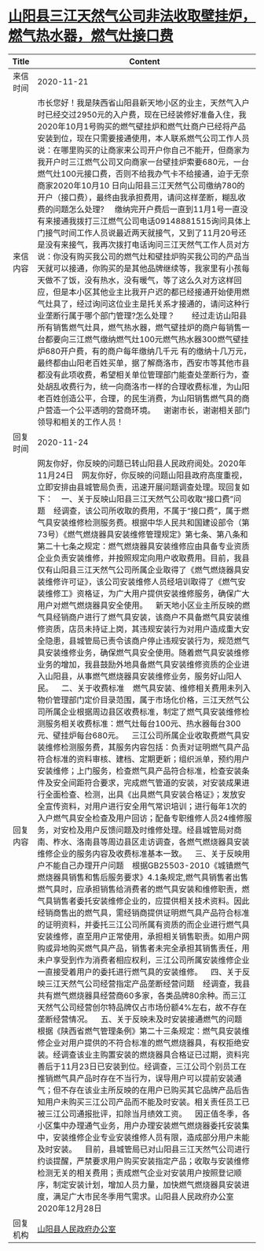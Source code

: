 # <a href="http://www.shangluo.gov.cn/zmhd/ldxxxx.jsp?urltype=leadermail.LeaderMailContentUrl&wbtreeid=1112&leadermailid=6634">山阳县三江天然气公司非法收取壁挂炉，燃气热水器，燃气灶接口费</a>
|Title|Content|
|:---:|---|
|来信时间|2020-11-21|
|来信内容|市长您好！我是陕西省山阳县新天地小区的业主，天然气入户时已经交过2950元的入户费，现在已经装修好准备入住，我2020年10月1号购买的燃气壁挂炉和燃气灶商户已经将产品安装到位，现在只需要接通使用，本人联系燃气公司工作人员说：在哪里购买的让商家来公司开户你自己不能开，但商家为我开户时三江燃气公司又向商家一台壁挂炉索要680元，一台燃气灶100元接口费，否则不给我办气卡不给接通，迫于无奈商家2020年10月10 日向山阳县三江天然气公司缴纳780的开户（接口费），最终由我承担费用，请问这样垄断，糊乱收费的问题怎么处理?     缴纳完开户费后一直到11月1号一直没有来接通我拨打三江燃气公司电话09148881515询问具体上门接气时间工作人员说最近两天就接气，又到了11月20号还是没有来接气，我再次拨打电话询问三江天然气工作人员对方说：你没有购买我公司的燃气灶和壁挂炉购买我公司的产品当天就可以接通，你购买的是其他品牌继续等，我家里有小孩每天做不了饭，没有热水，没有暖气，等了这么久对方这样回应，但是本小区其他业主比我开户迟的都已经接通开始使用燃气灶具了，经过询问这位业主是托关系才接通的，请问这种行业垄断行属于哪个部门管理?怎么处理？        经过走访山阳县所有销售燃气灶具，燃气热水器，燃气壁挂炉的商户每销售一台都要向三江燃气缴纳燃气灶100元燃气热水器300燃气壁挂炉680开户费，有的商户每年缴纳几千元 有的缴纳十几万元，最终都由山阳老百姓买单，据了解商洛市，西安市等其他市县都没有此项收费，希望相关单位管理部门能查处垄断行为，查处胡乱收费行为，统一向商洛市一样的合理收费标准，为山阳老百姓创造公平，合理，的民生消费，为山阳销售燃气具的商户营造一个公平透明的营商环境。    谢谢市长，谢谢相关部门领导和相关的工作人员！|
|回复时间|2020-11-24|
|回复内容|网友你好，你反映的问题已转山阳县人民政府阅处。2020年11月24日    网友你好，你反映的问题山阳县政府高度重视，立即安排由县城管局负责，迅速开展问题调查处理。现回复如下：    一、关于反映山阳县三江天然气公司收取“接口费”问题    经调查，该公司所收取的费用，不属于“接口费”，属于燃气具安装维修检测服务费。根据中华人民共和国建设部令（第73号）《燃气燃烧器具安装维修管理规定》第七条、第八条和第二十七条之规定：燃气燃烧器具安装维修应由具备专业资质企业负责安装维修，并按照规定向用户收取费用。目前，我县仅有山阳县三江天然气公司所属企业取得了《燃气燃烧器具安装维修许可证》，该公司安装维修人员经培训取得了《燃气安装维修工》资格证，为广大用户提供安装维修服务，确保广大用户对燃气燃烧器具安全使用。    新天地小区业主所反映的燃气具经销商户进行了燃气具安装，该商户不具备燃气具安装维修资质，店员未持证上岗，其违规安装行为对用户造成重大安全隐患，县城管局已责令该商户停止违规安装行为，规范燃气具安装维修业务，确保燃气具安全使用。随着燃气具安装维修业务的增加，我县鼓励外地具备燃气具安装维修资质的企业进入山阳县，从事燃气燃烧器具安装维修业务，服务好山阳人民。    二、关于收费标准    燃气具安装、维修相关费用未列入物价管理部门定价目录范围，属于市场化价格，三江天然气公司所属企业根据周边县区收费标准，制定了燃气具安装维修检测服务相关收费标准：燃气灶每台100元、热水器每台300元、壁挂炉每台680元。    三江公司所属企业收取费燃气具安装维修检测服务费，其服务内容包括：负责对证明燃气具产品符合标准的资料审核、建档、定期更新；组织派单，预约用户安装维修；上门服务，检查燃气具产品符合标准，检查安装条件及安全间距符合要求，完成燃气管道的安装，对安装成果进行全面检查、检测，出具《出具燃气具安装合格证》；发放安全宣传资料，对用户进行安全用气常识培训；进行每年1次的入户燃气具安全检查及用户回访；配备专职维修人员24维修服务，对安检及用户反馈问题及时维修处理。经县城管局对商南、柞水、洛南县等周边县区走访调查，各燃气燃烧器具安装维修企业的服务内容及收费标准基本一致。    三、关于反映用户不能自己办理开户问题    根据GB25503-2010《城镇燃气燃烧器具销售和售后服务要求》4.1条规定,燃气具销售者出售燃气具时，应承担销售给消费者的燃气具安装和维修职责，燃气具销售者委托安装维修企业的，应提供相关技术资料。因此经销商售出的燃气具，需经销商提供证明燃气具产品符合标准的证明资料，并委托三江公司所属有资质的而企业进行燃气具安装维修，直至用户正常使用，承担相关销售职责。如用户网购或异地购买燃气具产品，销售者未完全承担其销售责任，用未户享受到作为消费者相应权利，三江公司所属安装维修企业一直接受着用户的委托进行燃气具的安装维修。    四、关于反映三江天然气公司经营指定产品垄断经营问题    经调查，我县共有燃气燃烧器具经营商60多家，各类品牌80余种。而三江天然气公司经营创尔特品牌仅占市场份额4%左右，故不存在垄断经营情况。    五、关于反映未及时安装接通燃气的问题    根据《陕西省燃气管理条例》第二十三条规定：燃气具安装维修企业对用户提供的不符合标准的燃气燃烧器具，有权拒绝安装。经调查该业主购置安装的燃烧器具合格证已过期，资料完善后于11月23日已安装到位。经调查，三江公司个别员工在推销燃气具产品时存在不当行为，误导用户可以提前安装通气；但不存在该业主所反映的在用户已购买其它品牌产品后告知用户未购买三江公司产品而不能及时安装。相关责任员工已被三江公司通报批评，扣除当月绩效工资。    因正值冬季，各小区集中办理通气业务，用户办理安装燃气燃烧器委托安装集中，安装维修企业专业安装维修人员有限，造成部分用户未能及时安装。    目前，县城管局已对山阳县三江天然气公司进行约谈提醒，严禁要求用户购买安装指定产品；收取与安装维修检测无关的相关费用；责成燃气企业对安装用户按照登记顺序，制定安装计划，增加人员力量，加快燃气燃烧器具安装进度，满足广大市民冬季用气需求。山阳县人民政府办公室2020年12月28日|
|回复机构|<a href="../../categories/agencies/山阳县人民政府办公室.md">山阳县人民政府办公室</a>|
